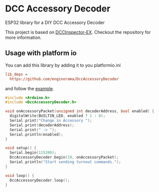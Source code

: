 # DCC Accessory Decoder

ESP32 library for a DIY DCC Accessory Decoder

This project is based on [DCCInspector-EX](https://github.com/DCC-EX/DCCInspector-EX). Checkout the repository for more information.

## Usage with platform io

You can add this library by adding it to you platformio.ini

```ini
lib_deps =
  https://github.com/enginorama/DccAccessoryDecoder
```

and follow the [example](./examples/).

```cpp
#include <Arduino.h>
#include <DccAccessoryDecoder.h>

void onAccessoryPacket(unsigned int decoderAddress, bool enabled) {
  digitalWrite(BUILTIN_LED, enabled ? 1 : 0);
  Serial.print("Change in Accessory ");
  Serial.print(decoderAddress);
  Serial.print(" -> ");
  Serial.println(enabled);
}

void setup() {
  Serial.begin(115200);
  DccAccessoryDecoder.begin(19, onAccessoryPacket);
  Serial.println("Start sending turnout commands.");
}

void loop() {
  DccAccessoryDecoder.loop();
}
```

